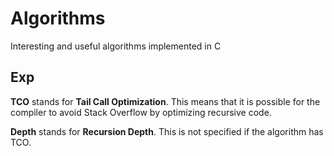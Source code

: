 # Algorithms
Interesting and useful algorithms implemented in C

## Exp
**TCO** stands for **Tail Call Optimization**. This means that it is
possible for the compiler to avoid Stack Overflow by optimizing
recursive code.

**Depth** stands for **Recursion Depth**. This is not specified if the
algorithm has TCO.